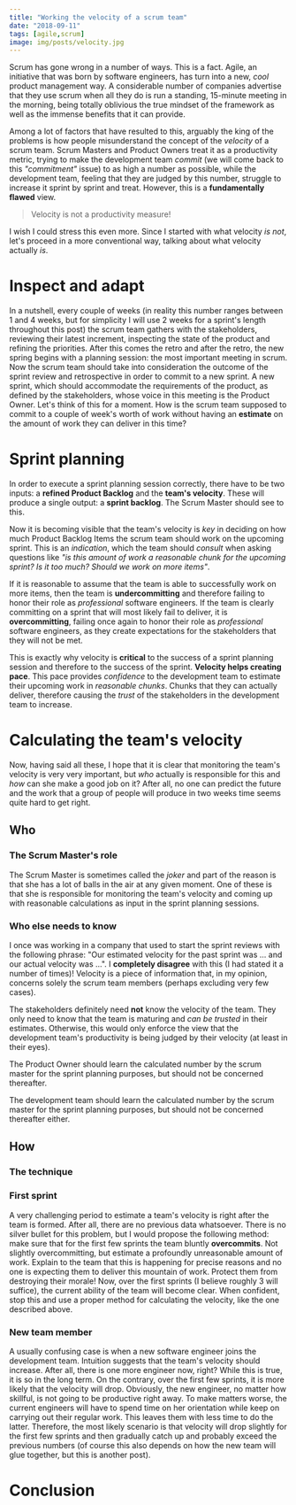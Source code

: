 ```yaml
---
title: "Working the velocity of a scrum team"
date: "2018-09-11"
tags: [agile,scrum]
image: img/posts/velocity.jpg
---
```


Scrum has gone wrong in a number of ways. This is a fact. Agile, an initiative that was born by software engineers, has turn into a new, *cool* product management way. A considerable number of companies advertise that they use scrum when all they do is run a standing, 15-minute meeting in the morning, being totally oblivious the true mindset of the framework as well as the immense benefits that it can provide.

Among a lot of factors that have resulted to this, arguably the king of the problems is how people misunderstand the concept of the *velocity* of a scrum team. Scrum Masters and Product Owners treat it as a productivity metric, trying to make the development team *commit* (we will come back to this *"commitment"* issue) to as high a number as possible, while the development team, feeling that they are judged by this number, struggle to increase it sprint by sprint and treat. However, this is a **fundamentally flawed** view.

> Velocity is not a productivity measure!

I wish I could stress this even more. Since I started with what velocity *is not*, let's proceed in a more conventional way, talking about what velocity actually *is*.

# Inspect and adapt

In a nutshell, every couple of weeks (in reality this number ranges between 1 and 4 weeks, but for simplicity I will use 2 weeks for a sprint's length throughout this post) the scrum team gathers with the stakeholders, reviewing their latest increment, inspecting the state of the product and refining the priorities. After this comes the retro and after the retro, the new spring begins with a planning session: the most important meeting in scrum. Now the scrum team should take into consideration the outcome of the sprint review and retrospective in order to commit to a new sprint. A new sprint, which should accommodate the requirements of the product, as defined by the stakeholders, whose voice in this meeting is the Product Owner. Let's think of this for a moment. How is the scrum team supposed to commit to a couple of week's worth of work without having an **estimate** on the amount of work they can deliver in this time?

# Sprint planning

In order to execute a sprint planning session correctly, there have to be two inputs: a **refined Product Backlog** and the **team's velocity**. These will produce a single output: a **sprint backlog**. The Scrum Master should see to this.

Now it is becoming visible that the team's velocity is *key* in deciding on how much Product Backlog Items the scrum team should work on the upcoming sprint. This is an *indication*, which the team should *consult* when asking questions like *"is this amount of work a reasonable chunk for the upcoming sprint? Is it too much? Should we work on more items"*.

If it is reasonable to assume that the team is able to successfully work on more items, then the team is **undercommitting** and therefore failing to honor their role as *professional* software engineers. If the team is clearly committing on a sprint that will most likely fail to deliver, it is **overcommitting**, failing once again to honor their role as *professional* software engineers, as they create expectations for the stakeholders that they will not be met.

This is exactly why velocity is **critical** to the success of a sprint planning session and therefore to the success of the sprint. **Velocity helps creating pace**. This pace provides *confidence* to the development team to estimate their upcoming work in *reasonable chunks*. Chunks that they can actually deliver, therefore causing the *trust* of the stakeholders in the development team to increase.

# Calculating the team's velocity

Now, having said all these, I hope that it is clear that monitoring the team's velocity is very very important, but *who* actually is responsible for this and *how* can she make a good job on it? After all, no one can predict the future and the work that a group of people will produce in two weeks time seems quite hard to get right.

## Who

### The Scrum Master's role

The Scrum Master is sometimes called the *joker* and part of the reason is that she has a lot of balls in the air at any given moment. One of these is that she is responsible for monitoring the team's velocity and coming up with reasonable calculations as input in the sprint planning sessions.

### Who else needs to know

I once was working in a company that used to start the sprint reviews with the following phrase: "Our estimated velocity for the past sprint was ... and our actual velocity was ...". I **completely disagree** with this (I had stated it a number of times)! Velocity is a piece of information that, in my opinion, concerns solely the scrum team members (perhaps excluding very few cases).

The stakeholders definitely need **not** know the velocity of the team. They only need to know that the team is maturing and *can be trusted* in their estimates. Otherwise, this would only enforce the view that the development team's productivity is being judged by their velocity (at least in their eyes).

The Product Owner should learn the calculated number by the scrum master for the sprint planning purposes, but should not be concerned thereafter.

The development team should learn the calculated number by the scrum master for the sprint planning purposes, but should not be concerned thereafter either.

## How

### The technique

### First sprint

A very challenging period to estimate a team's velocity is right after the team is formed. After all, there are no previous data whatsoever. There is no silver bullet for this problem, but I would propose the following method: make sure that for the first few sprints the team bluntly **overcommits**. Not slightly overcommitting, but estimate a profoundly unreasonable amount of work. Explain to the team that this is happening for precise reasons and no one is expecting them to deliver this mountain of work. Protect them from destroying their morale! Now, over the first sprints (I believe roughly 3 will suffice), the current ability of the team will become clear. When confident, stop this and use a proper method for calculating the velocity, like the one described above.

### New team member

A usually confusing case is when a new software engineer joins the development team. Intuition suggests that the team's velocity should increase. After all, there is one more engineer now, right? While this is true, it is so in the long term. On the contrary, over the first few sprints, it is more likely that the velocity will drop. Obviously, the new engineer, no matter how skillful, is not going to be productive right away. To make matters worse, the current engineers will have to spend time on her orientation while keep on carrying out their regular work. This leaves them with less time to do the latter. Therefore, the most likely scenario is that velocity will drop slightly for the first few sprints and then gradually catch up and probably exceed the previous numbers (of course this also depends on how the new team will glue together, but this is another post).

# Conclusion
